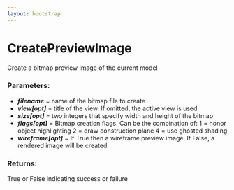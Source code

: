 ```yaml
---
layout: bootstrap
---
```


# CreatePreviewImage

Create a bitmap preview image of the current model
        

### Parameters:

- ***filename*** = name of the bitmap file to create
- ***view[opt]*** = title of the view. If omitted, the active view is used
- ***size[opt]*** = two integers that specify width and height of the bitmap
- ***flags[opt]*** = Bitmap creation flags. Can be the combination of:
    1 = honor object highlighting
    2 = draw construction plane
    4 = use ghosted shading
- ***wireframe[opt]*** = If True then a wireframe preview image. If False,
    a rendered image will be created
        

### Returns:


True or False indicating success or failure
        
